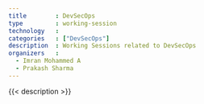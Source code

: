 ```yaml
---
title        : DevSecOps
type         : working-session
technology   :
categories   : ["DevSecOps"]
description  : Working Sessions related to DevSecOps
organizers   : 
  - Imran Mohammed A
  - Prakash Sharma 
---
```


{{< description >}}
